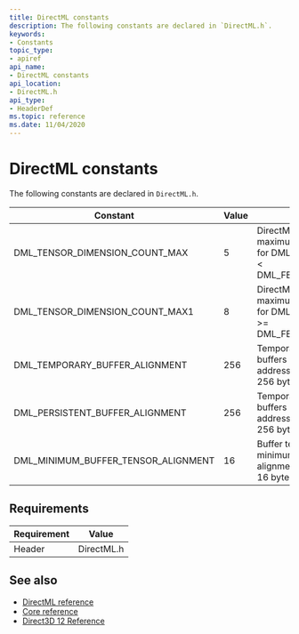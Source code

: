 ```yaml
---
title: DirectML constants
description: The following constants are declared in `DirectML.h`.
keywords:
- Constants
topic_type:
- apiref
api_name:
- DirectML constants
api_location:
- DirectML.h
api_type:
- HeaderDef
ms.topic: reference
ms.date: 11/04/2020
---
```


# DirectML constants

The following constants are declared in `DirectML.h`.

| Constant | Value | Description |
|-|-|-|
| DML_TENSOR_DIMENSION_COUNT_MAX | 5 | DirectML tensors support a maximum of 5 dimensions for DML_TARGET_VERSION < DML_FEATURE_LEVEL_3_0. |
| DML_TENSOR_DIMENSION_COUNT_MAX1 | 8 | DirectML tensors support a maximum of 8 dimensions for DML_TARGET_VERSION >= DML_FEATURE_LEVEL_3_0. |
| DML_TEMPORARY_BUFFER_ALIGNMENT | 256 | Temporary and persistent buffers must have a base address that is aligned to 256 bytes. |
| DML_PERSISTENT_BUFFER_ALIGNMENT | 256 | Temporary and persistent buffers must have a base address that is aligned to 256 bytes. |
| DML_MINIMUM_BUFFER_TENSOR_ALIGNMENT | 16 | Buffer tensors have a minimum base address alignment requirement of 16 bytes. |

## Requirements

| Requirement | Value |
|-|-|
| Header | DirectML.h |

## See also

* [DirectML reference](direct3d-directml-reference.md)
* [Core reference](direct3d-12-core-reference.md)
* [Direct3D 12 Reference](direct3d-12-reference.md)
